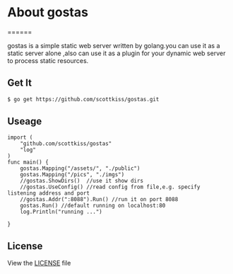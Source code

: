 # About gostas
======

  gostas is a simple static web server written by golang.you can use it as a static server
  alone ,also can use it as a plugin for your dynamic web server to process static resources.
  
## Get It
```bash
$ go get https://github.com/scottkiss/gostas.git
```

## Useage
```golang
import (
	"github.com/scottkiss/gostas"
	"log"
)
func main() {
	gostas.Mapping("/assets/", "./public")
	gostas.Mapping("/pics", "./imgs")
	//gostas.ShowDirs()  //use it show dirs 
	//gostas.UseConfig() //read config from file,e.g. specify listening address and port
	//gostas.Addr(":8088").Run() //run it on port 8088
	gostas.Run() //default running on localhost:80
	log.Println("running ...")

}
```

## License
View the [LICENSE](https://github.com/scottkiss/gostas/blob/master/LICENSE) file